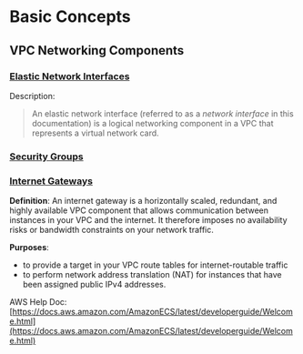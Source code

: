 
# Basic Concepts

## VPC Networking Components
### [Elastic Network Interfaces](https://docs.aws.amazon.com/AWSEC2/latest/UserGuide/using-eni.html)
Description:
>An elastic network interface (referred to as a  _network interface_  in this documentation) is a logical networking component in a VPC that represents a virtual network card.

### [Security Groups](https://docs.aws.amazon.com/vpc/latest/userguide/VPC_SecurityGroups.html)


### [Internet Gateways](https://docs.aws.amazon.com/vpc/latest/userguide/VPC_Internet_Gateway.html)

**Definition**: 
An internet gateway is a horizontally scaled, redundant, and highly available VPC component that allows communication between instances in your VPC and the internet. It therefore imposes no availability risks or bandwidth constraints on your network traffic.

**Purposes**: 
- to provide a target in your VPC route tables for internet-routable traffic
- to perform network address translation (NAT) for instances that have been assigned public IPv4 addresses.




AWS Help Doc: 
[https://docs.aws.amazon.com/AmazonECS/latest/developerguide/Welcome.html](https://docs.aws.amazon.com/AmazonECS/latest/developerguide/Welcome.html)


<!--stackedit_data:
eyJoaXN0b3J5IjpbLTE5NzU4NTU2MTgsNTQ1NjExMzc4LDE5Nj
U4MTMwMSwxODg5NDc0NjYzLDIwNDkwMjY2MTEsMTI5OTEzMDM5
Niw1ODk1OTUxOTVdfQ==
-->